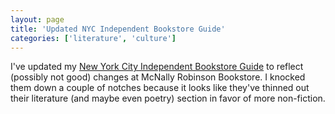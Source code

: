 ```yaml
---
layout: page
title: 'Updated NYC Independent Bookstore Guide'
categories: ['literature', 'culture']
---
```

<p>
I've updated my <a href="http://www.chekhovsmistress.com/2005/04/new_york_city_i.html">New York City Independent Bookstore Guide</a> to reflect (possibly not good) changes at McNally Robinson Bookstore. I knocked them down a couple of notches because it looks like they've thinned out their literature (and maybe even poetry) section in favor of more non-fiction.
</p>

